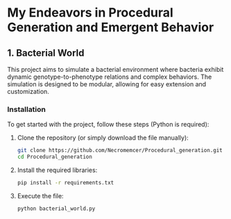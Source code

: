 # My Endeavors in Procedural Generation and Emergent Behavior

## 1. Bacterial World

This project aims to simulate a bacterial environment where bacteria exhibit dynamic genotype-to-phenotype relations and complex behaviors. The simulation is designed to be modular, allowing for easy extension and customization.

### Installation

To get started with the project, follow these steps (Python is required):

1. Clone the repository (or simply download the file manually):
    ```bash
    git clone https://github.com/Necromemcer/Procedural_generation.git
    cd Procedural_generation

2. Install the required libraries:
    ```bash
    pip install -r requirements.txt

3. Execute the file:
    ```bash
    python bacterial_world.py
